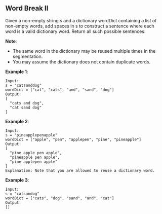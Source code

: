 Word Break II
---

Given a non-empty string s and a dictionary wordDict containing a list of non-empty words, add spaces in s to construct a sentence where each word is a valid dictionary word. Return all such possible sentences.

__Note__:

- The same word in the dictionary may be reused multiple times in the segmentation.
- You may assume the dictionary does not contain duplicate words.

__Example 1__:

```
Input:
s = "catsanddog"
wordDict = ["cat", "cats", "and", "sand", "dog"]
Output:
[
  "cats and dog",
  "cat sand dog"
]
```

__Example 2__:

```
Input:
s = "pineapplepenapple"
wordDict = ["apple", "pen", "applepen", "pine", "pineapple"]
Output:
[
  "pine apple pen apple",
  "pineapple pen apple",
  "pine applepen apple"
]
Explanation: Note that you are allowed to reuse a dictionary word.
```

__Example 3__:

```
Input:
s = "catsandog"
wordDict = ["cats", "dog", "sand", "and", "cat"]
Output:
[]
```
